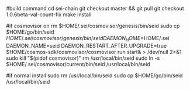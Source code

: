 #build command
cd sei-chain
git checkout master && git pull
git checkout 1.0.6beta-val-count-fix
make install

#if cosmovisor on
rm $HOME/.sei/cosmovisor/genesis/bin/seid
sudo cp $HOME/go/bin/seid $HOME/.sei/cosmovisor/genesis/bin/seid
DAEMON_HOME=$HOME/.sei DAEMON_NAME=seid DAEMON_RESTART_AFTER_UPGRADE=true $HOME/cosmos-sdk/cosmovisor/cosmovisor run start& > /dev/null 2>&1
sudo kill "$(pidof cosmovisor)"
rm /usr/local/bin/seid
sudo ln -s $HOME/.sei/cosmovisor/current/bin/seid /usr/local/bin/seid

#if normal install
sudo rm /usr/local/bin/seid
sudo cp $HOME/go/bin/seid /usr/local/bin/seid
